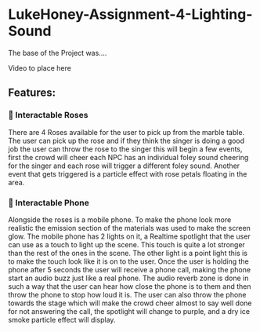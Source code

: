 # LukeHoney-Assignment-4-Lighting-Sound

The base of the Project was....

Video to place here

##  Features:
### :rose: Interactable Roses

There are 4 Roses available for the user to pick up from the marble table. The user can pick up the rose and if they think the singer is doing a good job the user can throw the rose to the singer this will begin a few events, first the crowd will cheer each NPC has an individual foley sound cheering for the singer and each rose will trigger a different foley sound. Another event that gets triggered is a particle effect with rose petals floating in the area.

### :iphone: Interactable Phone
Alongside the roses is a mobile phone. To make the phone look more realistic the emission section of the materials was used to make the screen glow. The mobile phone has 2 lights on it, a Realtime spotlight that the user can use as a touch to light up the scene. This touch is quite a lot stronger than the rest of the ones in the scene. The other light is a point light this is to make the touch look like it is on to the user. Once the user is holding the phone after 5 seconds the user will receive a phone call, making the phone start an audio buzz just like a real phone. The audio reverb zone is done in such a way that the user can hear how close the phone is to them and then throw the phone to stop how loud it is. The user can also throw the phone towards the stage which will make the crowd cheer almost to say well done for not answering the call, the spotlight will change to purple, and a dry ice smoke particle effect will display. 
